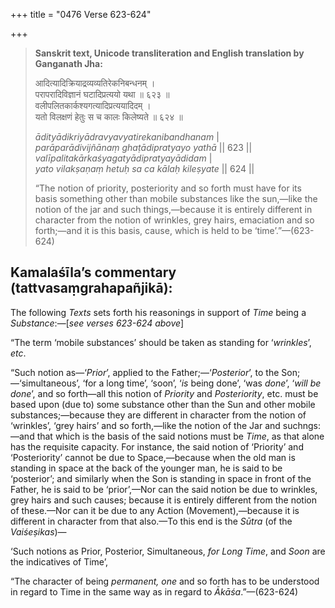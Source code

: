 +++
title = "0476 Verse 623-624"

+++
> **Sanskrit text, Unicode transliteration and English translation by Ganganath Jha:** 
>
> आदित्यादिक्रियाद्रव्यव्यतिरेकनिबन्धनम् ।  
> परापरादिविज्ञानं घटादिप्रत्ययो यथा ॥ ६२३ ॥  
> वलीपलितकार्कश्यगत्यादिप्रत्ययादिदम् ।  
> यतो विलक्षणं हेतुः स च कालः किलेष्यते ॥ ६२४ ॥ 
>
> *ādityādikriyādravyavyatirekanibandhanam* \|  
> *parāparādivijñānaṃ ghaṭādipratyayo yathā* \|\| 623 \|\|  
> *valīpalitakārkaśyagatyādipratyayādidam* \|  
> *yato vilakṣaṇaṃ hetuḥ sa ca kālaḥ kileṣyate* \|\| 624 \|\| 
>
> “The notion of priority, posteriority and so forth must have for its basis something other than mobile substances like the sun,—like the notion of the jar and such things,—because it is entirely different in character from the notion of wrinkles, grey hairs, emaciation and so forth;—and it is this basis, cause, which is held to be ‘time’.”—(623-624)



## Kamalaśīla’s commentary (tattvasaṃgrahapañjikā):

The following *Texts* sets forth his reasonings in support of *Time* being a *Substance*:—[*see verses 623-624 above*]

“The term ‘mobile substances’ should be taken as standing for ‘*wrinkles*’, *etc*.

“Such notion as—‘*Prior*’, applied to the Father;—‘*Posterior*’, to the Son;—‘simultaneous’, ‘for a long time’, ‘soon’, ‘*is* being done’, ‘was *done*’, ‘*will be done*’, and so forth—all this notion of *Priority* and *Posteriority*, etc. must be based upon (due to) some substance other than the Sun and other mobile substances;—because they are different in character from the notion of ‘wrinkles’, ‘grey hairs’ and so forth,—like the notion of the Jar and suchngs:—and that which is the basis of the said notions must be *Time*, as that alone has the requisite capacity. For instance, the said notion of ‘Priority’ and ‘Posteriority’ cannot be due to Space,—because when the old man is standing in space at the back of the younger man, he is said to be ‘posterior’; and similarly when the Son is standing in space in front of the Father, he is said to be ‘prior’,—Nor can the said notion be due to wrinkles, grey hairs and such causes; because it is entirely different from the notion of these.—Nor can it be due to any Action (Movement),—because it is different in character from that also.—To this end is the *Sūtra* (of the *Vaiśeṣikas*)—

‘Such notions as Prior, Posterior, Simultaneous, *for Long Time*, and *Soon* are the indicatives of Time’,

“The character of being *permanent, one* and so forth has to be understood in regard to Time in the same way as in regard to *Ākāśa*.”—(623-624)


